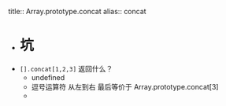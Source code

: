 title:: Array.prototype.concat
alias:: concat

- # 坑
- `[].concat[1,2,3]` 返回什么？
	- undefined
	- 逗号运算符 从左到右 最后等价于 Array.prototype.concat[3]
	-